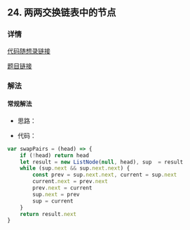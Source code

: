 ## 24. 两两交换链表中的节点

### 详情

[代码随想录链接]()

[题目链接](https://programmercarl.com/0024.%E4%B8%A4%E4%B8%A4%E4%BA%A4%E6%8D%A2%E9%93%BE%E8%A1%A8%E4%B8%AD%E7%9A%84%E8%8A%82%E7%82%B9.html#%E7%AE%97%E6%B3%95%E5%85%AC%E5%BC%80%E8%AF%BE)

### 解法

#### 常规解法

- 思路：

- 代码：

```js
var swapPairs = (head) => {
    if (!head) return head
    let result = new ListNode(null, head), sup  = result
    while (sup.next && sup.next.next) {
        const prev = sup.next.next, current = sup.next
        current.next = prev.next
        prev.next = current
        sup.next = prev
        sup = current
    }
    return result.next
}
```
